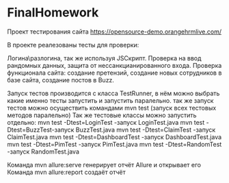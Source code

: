 # FinalHomework

Проект тестирования сайта https://opensource-demo.orangehrmlive.com/

В проекте реалезованы тесты для проверки:

Логина\разлогина, так же используя JSCкрипт.
Проверка на ввод рандомных данных, защита от нессанкцианированного входа.
Проверка функционала сайта: создание претензий, создание новых сотрудников в базе сайта, создание постов в Buzz.

Запуск тестов производится с класса TestRunner, в нём можно выбрать какие именно тесты запустить и запустить паралельно.
так же запуск тестов можно осуществить командами mvn test (запуск всех тестовых методов паралельно)
Так же тестовые классы можно запустить отдельно:
mvn test -Dtest=LoginTest -запуск LoginTest.java
mvn test -Dtest=BuzzTest-запуск BuzzTest.java
mvn test -Dtest=ClaimTest -запуск ClaimTest.java
mvn test -Dtest=DashboardTest -запуск DashboardTest.java
mvn test -Dtest=PimTest -запуск PimTest.java
mvn test -Dtest=RandomTest -запуск RandomTest.java

Команда mvn allure:serve генерирует отчёт Allure и открывает его
Команда mvn allure:report создаёт отчёт 